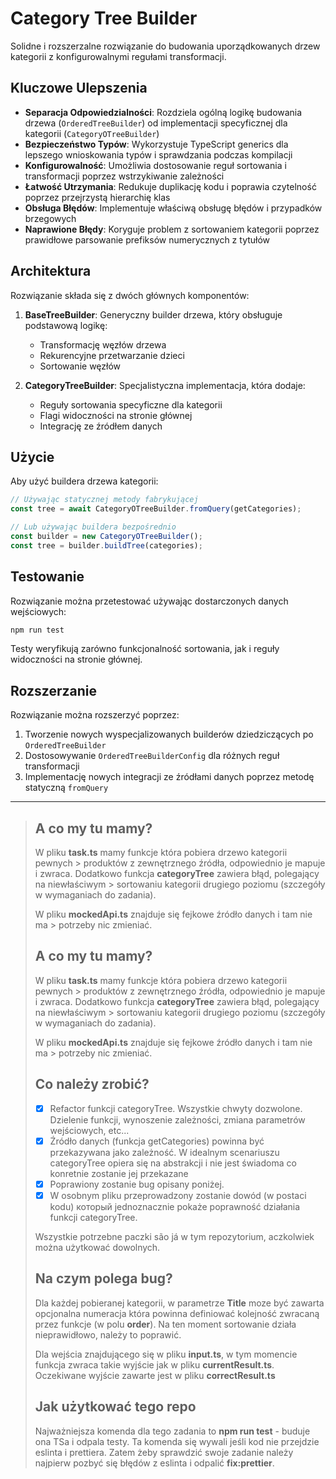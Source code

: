 # Category Tree Builder

Solidne i rozszerzalne rozwiązanie do budowania uporządkowanych drzew kategorii z konfigurowalnymi regułami transformacji.

## Kluczowe Ulepszenia

- **Separacja Odpowiedzialności**: Rozdziela ogólną logikę budowania drzewa (`OrderedTreeBuilder`) od implementacji specyficznej dla kategorii (`CategoryOTreeBuilder`)
- **Bezpieczeństwo Typów**: Wykorzystuje TypeScript generics dla lepszego wnioskowania typów i sprawdzania podczas kompilacji
- **Konfigurowalność**: Umożliwia dostosowanie reguł sortowania i transformacji poprzez wstrzykiwanie zależności
- **Łatwość Utrzymania**: Redukuje duplikację kodu i poprawia czytelność poprzez przejrzystą hierarchię klas
- **Obsługa Błędów**: Implementuje właściwą obsługę błędów i przypadków brzegowych
- **Naprawione Błędy**: Koryguje problem z sortowaniem kategorii poprzez prawidłowe parsowanie prefiksów numerycznych z tytułów

## Architektura

Rozwiązanie składa się z dwóch głównych komponentów:

1. **BaseTreeBuilder**: Generyczny builder drzewa, który obsługuje podstawową logikę:
   - Transformację węzłów drzewa
   - Rekurencyjne przetwarzanie dzieci
   - Sortowanie węzłów

2. **CategoryTreeBuilder**: Specjalistyczna implementacja, która dodaje:
   - Reguły sortowania specyficzne dla kategorii
   - Flagi widoczności na stronie głównej
   - Integrację ze źródłem danych

## Użycie

Aby użyć buildera drzewa kategorii:

```typescript
// Używając statycznej metody fabrykującej
const tree = await CategoryOTreeBuilder.fromQuery(getCategories);

// Lub używając buildera bezpośrednio
const builder = new CategoryOTreeBuilder();
const tree = builder.buildTree(categories);
```

## Testowanie

Rozwiązanie można przetestować używając dostarczonych danych wejściowych:

```bash
npm run test
```

Testy weryfikują zarówno funkcjonalność sortowania, jak i reguły widoczności na stronie głównej.

## Rozszerzanie

Rozwiązanie można rozszerzyć poprzez:

1. Tworzenie nowych wyspecjalizowanych builderów dziedziczących po `OrderedTreeBuilder`
2. Dostosowywanie `OrderedTreeBuilderConfig` dla różnych reguł transformacji
3. Implementację nowych integracji ze źródłami danych poprzez metodę statyczną `fromQuery`



_____ 

> ## A co my tu mamy?
> 
> W pliku **task.ts** mamy funkcje która pobiera drzewo kategorii pewnych > produktów z zewnętrznego źródła, odpowiednio je mapuje i zwraca.
> Dodatkowo funkcja **categoryTree** zawiera błąd, polegający na niewłaściwym > sortowaniu kategorii drugiego poziomu (szczegóły w wymaganiach do zadania).
> 
> W pliku **mockedApi.ts** znajduje się fejkowe źródło danych i tam nie ma > potrzeby nic zmieniać.
> 
> ## A co my tu mamy?
> 
> W pliku **task.ts** mamy funkcje która pobiera drzewo kategorii pewnych > produktów z zewnętrznego źródła, odpowiednio je mapuje i zwraca.
> Dodatkowo funkcja **categoryTree** zawiera błąd, polegający na niewłaściwym > sortowaniu kategorii drugiego poziomu (szczegóły w wymaganiach do zadania).
> 
> W pliku **mockedApi.ts** znajduje się fejkowe źródło danych i tam nie ma > potrzeby nic zmieniać.
> 
> ## Co należy zrobić?
>
> - [x] Refactor funkcji categoryTree. Wszystkie chwyty dozwolone. Dzielenie funkcji, wynoszenie zależności, zmiana parametrów wejściowych, etc...
> - [x] Źródło danych (funkcja getCategories) powinna być przekazywana jako zależność. W idealnym scenariuszu categoryTree opiera się na abstrakcji i nie jest świadoma co konretnie zostanie jej przekazane
> - [x] Poprawiony zostanie bug opisany poniżej.
> - [x] W osobnym pliku przeprowadzony zostanie dowód (w postaci kodu) который jednoznacznie pokaże poprawność działania funkcji categoryTree.
> 
> Wszystkie potrzebne paczki são já w tym repozytorium, aczkolwiek można użytkować dowolnych.
> 
> ## Na czym polega bug?
> 
> Dla każdej pobieranej kategorii, w parametrze **Title** moze być zawarta opcjonalna numeracja która powinna definiować kolejność zwracaną przez funkcje (w polu **order**).
> Na ten moment sortowanie działa nieprawidłowo, należy to poprawić.
> 
> Dla wejścia znajdującego się w pliku **input.ts**, w tym momencie funkcja zwraca takie wyjście jak w pliku **currentResult.ts**. Oczekiwane wyjście zawarte jest w pliku **correctResult.ts**
> 
> ## Jak użytkować tego repo
> 
> Najważniejsza komenda dla tego zadania to **npm run test** - buduje ona TSa i odpala testy. Ta komenda się wywali jeśli kod nie przejdzie eslinta i prettiera. Zatem żeby sprawdzić swoje zadanie należy najpierw pozbyć się błędów z eslinta i odpalić **fix:prettier**.
>
